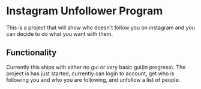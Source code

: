 # Instagram Unfollower Program

This is a project that will show who doesn't follow you on instagram and you can decide to do what you want with them.

##  Functionality

Currently this ships with either no gui or very basic gui(in progress).
The project is has just started, currently can login to account, get who is following you and 
who you are following, and unfollow a list of people.





